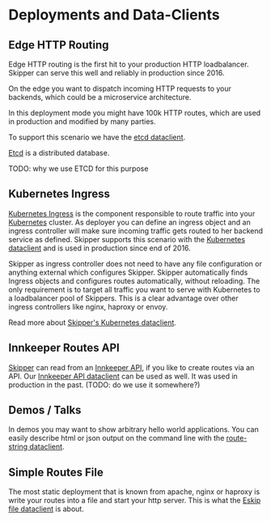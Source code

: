 # Deployments and Data-Clients

## Edge HTTP Routing

Edge HTTP routing is the first hit to your production HTTP
loadbalancer. Skipper can serve this well and reliably in production since 2016.

On the edge you want to dispatch incoming HTTP requests to your
backends, which could be a microservice architecture.

In this deployment mode you might have 100k HTTP routes, which are
used in production and modified by many parties.

To support this scenario we have the [etcd dataclient](dataclients/etcd.md).

[Etcd](https://github.com/coreos/etcd) is a distributed database.

TODO: why we use ETCD for this purpose

## Kubernetes Ingress

[Kubernetes Ingress](http://kubernetes.io/docs/user-guide/ingress/) is the
component responsible to route traffic into your
[Kubernetes](http://kubernetes.io/) cluster.
As deployer you can define an ingress object and an ingress controller
will make sure incoming traffic gets routed to her backend service as
defined. Skipper supports this scenario with the
[Kubernetes dataclient](dataclients/kubernetes.md) and is used in
production since end of 2016.

Skipper as ingress controller does not need to have any file
configuration or anything external which configures Skipper. Skipper
automatically finds Ingress objects and configures routes
automatically, without reloading. The only requirement is to target
all traffic you want to serve with Kubernetes to a loadbalancer pool
of Skippers. This is a clear advantage over other ingress controllers
like nginx, haproxy or envoy.

Read more about [Skipper's Kubernetes dataclient](dataclients/kubernetes.md).

## Innkeeper Routes API

[Skipper](https://github.com/zalando/skipper) can read from an
[Innkeeper API](https://github.com/zalando/innkeeper), if you like to
create routes via an API.
Our [Innkeeper API dataclient](dataclients/innkeeper-api.md) can be used
as well. It was used in production in the past. (TODO: do we use it somewhere?)

## Demos / Talks

In demos you may want to show arbitrary hello world applications.
You can easily describe html or json output on the command line with
the [route-string dataclient](dataclients/route-string.md).

## Simple Routes File

The most static deployment that is known from apache, nginx or haproxy
is write your routes into a file and start your http server.
This is what the [Eskip file dataclient](dataclients/eskip-file.md) is about.
